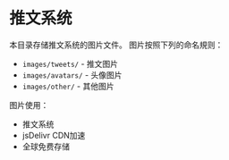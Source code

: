 # 推文系统

本目录存储推文系统的图片文件。
图片按照下列的命名規则：

- `images/tweets/` - 推文图片
- `images/avatars/` - 头像图片
- `images/other/` - 其他图片

图片使用：
- 推文系统
- jsDelivr CDN加速
- 全球免费存储